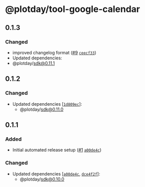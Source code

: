# @plotday/tool-google-calendar

## 0.1.3

### Changed

- improved changelog format ([#9](https://github.com/plotday/plot/pull/9) [`ceecf33`](https://github.com/plotday/plot/commit/ceecf33))
- Updated dependencies:
- @plotday/sdk@0.11.1

## 0.1.2

### Changed

- Updated dependencies [[`1d809ec`](https://github.com/plotday/plot/commit/1d809ec778244921cda072eb3744f36e28b3c1b4)]:
  - @plotday/sdk@0.11.0

## 0.1.1

### Added

- Initial automated release setup ([#1](https://github.com/plotday/plot/pull/1) [`a00de4c`](https://github.com/plotday/plot/commit/a00de4c48e3ec1d6190235d1d38fd3e5d398d480))

### Changed

- Updated dependencies [[`a00de4c`](https://github.com/plotday/plot/commit/a00de4c48e3ec1d6190235d1d38fd3e5d398d480), [`dce4f2f`](https://github.com/plotday/plot/commit/dce4f2ff3596bd9c73212c90a1cd49a7dac12f48)]:
  - @plotday/sdk@0.10.0
